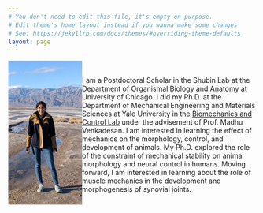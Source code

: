 ```yaml
---
# You don't need to edit this file, it's empty on purpose.
# Edit theme's home layout instead if you wanna make some changes
# See: https://jekyllrb.com/docs/themes/#overriding-theme-defaults
layout: page
---
```

<!-- Life conundrum 1: I am a graduate student who wishes that graduate school never ended. 

<!-- Life conundrum 2: I find both mathematical equations and biological experiments beautiful.  --> 

<!-- “It is not necessary to accept everything as true, one must only accept it as necessary” -->

<img style="float: left;" src="images/photo.jpg" width="150">&nbsp;&nbsp;&nbsp;&nbsp;

I am a Postdoctoral Scholar in the Shubin Lab at the Department of Organismal Biology and Anatomy at University of Chicago. I did my Ph.D. at the Department of Mechanical Engineering and Materials Sciences at Yale University in the [Biomechanics and Control Lab](mvlab.yale.edu) under the advisement of Prof. Madhu Venkadesan. I am interested in learning the effect of mechanics on the morphology, control, and development of animals. My Ph.D. explored the role of the constraint of mechanical stability on animal morphology and neural control in humans. Moving forward, I am interested in learning about the role of muscle mechanics in the development and morphogenesis of synovial joints. 

<!-- [Other website](https://campuspress.yale.edu/nsharma/) -->
